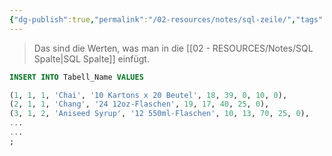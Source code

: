 ```yaml
---
{"dg-publish":true,"permalink":"/02-resources/notes/sql-zeile/","tags":["datenbank"],"noteIcon":"","updated":"2025-07-12T13:31:41.314+02:00"}
---
```


>Das sind die Werten, was man in die [[02 - RESOURCES/Notes/SQL Spalte\|SQL Spalte]] einfügt.
```sql
INSERT INTO Tabell_Name VALUES

(1, 1, 1, 'Chai', '10 Kartons x 20 Beutel', 18, 39, 0, 10, 0),
(2, 1, 1, 'Chang', '24 12oz-Flaschen', 19, 17, 40, 25, 0),
(3, 1, 2, 'Aniseed Syrup', '12 550ml-Flaschen', 10, 13, 70, 25, 0),
...
...
;
```
